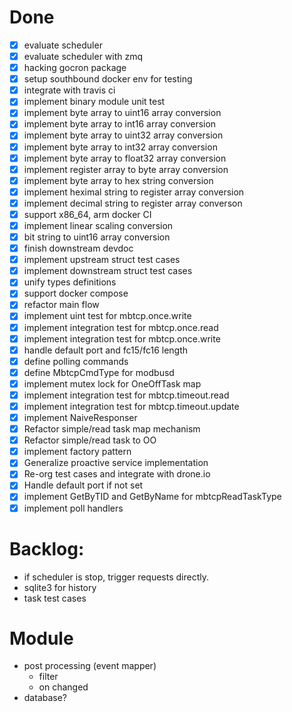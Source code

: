 # Done

- [x] evaluate scheduler
- [x] evaluate scheduler with zmq
- [x] hacking gocron package
- [x] setup southbound docker env for testing
- [x] integrate with travis ci
- [x] implement binary module unit test
- [x] implement byte array to uint16 array conversion
- [x] implement byte array to int16 array conversion
- [x] implement byte array to uint32 array conversion
- [x] implement byte array to int32 array conversion
- [x] implement byte array to float32 array conversion
- [x] implement register array to byte array conversion
- [x] implement byte array to hex string conversion
- [x] implement heximal string to register array conversion
- [x] implement decimal string to register array converson
- [x] support x86_64, arm docker CI
- [x] implement linear scaling conversion
- [x] bit string to uint16 array conversion
- [x] finish downstream devdoc
- [x] implement upstream struct test cases
- [x] implement downstream struct test cases
- [x] unify types definitions
- [x] support docker compose
- [x] refactor main flow
- [x] implement uint test for mbtcp.once.write
- [x] implement integration test for mbtcp.once.read
- [x] implement integration test for mbtcp.once.write
- [x] handle default port and fc15/fc16 length
- [x] define polling commands
- [x] define MbtcpCmdType for modbusd
- [x] implement mutex lock for OneOffTask map
- [x] implement integration test for mbtcp.timeout.read
- [x] implement integration test for mbtcp.timeout.update
- [x] implement NaiveResponser
- [x] Refactor simple/read task map mechanism
- [x] Refactor simple/read task to OO
- [x] implement factory pattern
- [x] Generalize proactive service implementation
- [x] Re-org test cases and integrate with drone.io
- [x] Handle default port if not set
- [x] implement GetByTID and GetByName for mbtcpReadTaskType
- [x] implement poll handlers

# Backlog:

- if scheduler is stop, trigger requests directly.
- sqlite3 for history
- task test cases

# Module

- post processing (event mapper)
    - filter
    - on changed
- database?
